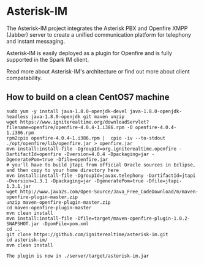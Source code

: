# Asterisk-IM

The Asterisk-IM project integrates the Asterisk PBX and Openfire XMPP (Jabber) server to create a unified communication platform for telephony and instant messaging.

Asterisk-IM is easily deployed as a plugin for Openfire and is fully supported in the Spark IM client. 

Read more about Asterisk-IM's architecture or find out more about client compatability.


## How to build on a clean CentOS7 machine

```
sudo yum -y install java-1.8.0-openjdk-devel java-1.8.0-openjdk-headless java-1.8.0-openjdk git maven unzip
wget https://www.igniterealtime.org/downloadServlet?filename=openfire/openfire-4.0.4-1.i386.rpm -O openfire-4.0.4-1.i386.rpm
rpm2cpio openfire-4.0.4-1.i386.rpm |  cpio -iv --to-stdout ./opt/openfire/lib/openfire.jar > openfire.jar
mvn install:install-file -DgroupId=org.igniterealtime.openfire -DartifactId=openfire -Dversion=4.0.4 -Dpackaging=jar -DgeneratePom=true -Dfile=openfire.jar
# you'll have to build jtapi from official Oracle sources in Eclipse, and then copy to your home directory here
mvn install:install-file -DgroupId=javax.telephony -DartifactId=jtapi -Dversion=1.3.1 -Dpackaging=jar -DgeneratePom=true -Dfile=jtapi-1.3.1.jar
wget http://www.java2s.com/Open-Source/Java_Free_CodeDownload/m/maven-openfire-plugin-master.zip
unzip maven-openfire-plugin-master.zip
cd maven-openfire-plugin-master
mvn clean install
mvn install:install-file -Dfile=target/maven-openfire-plugin-1.0.2-SNAPSHOT.jar -DpomFile=pom.xml
cd ..
git clone https://github.com/igniterealtime/asterisk-im.git
cd asterisk-im/
mvn clean install

The plugin is now in ./server/target/asterisk-im.jar
```

